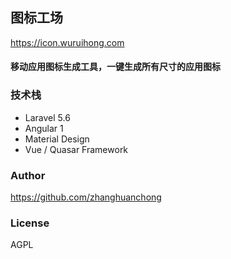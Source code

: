 ## 图标工场

https://icon.wuruihong.com

#### 移动应用图标生成工具，一键生成所有尺寸的应用图标

### 技术栈

* Laravel 5.6
* Angular 1
* Material Design
* Vue / Quasar Framework

### Author
https://github.com/zhanghuanchong

### License
AGPL